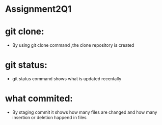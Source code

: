 # Assignment2Q1
# git clone:
- By using git clone command ,the clone repository is created
# git status:
- git status command shows what is updated recentally
# what commited:
- By staging commit it shows how many files are changed and how many insertion or deletion happend in files